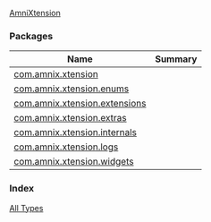 [AmniXtension](./index.md)

### Packages

| Name | Summary |
|---|---|
| [com.amnix.xtension](com.amnix.xtension/index.md) |  |
| [com.amnix.xtension.enums](com.amnix.xtension.enums/index.md) |  |
| [com.amnix.xtension.extensions](com.amnix.xtension.extensions/index.md) |  |
| [com.amnix.xtension.extras](com.amnix.xtension.extras/index.md) |  |
| [com.amnix.xtension.internals](com.amnix.xtension.internals/index.md) |  |
| [com.amnix.xtension.logs](com.amnix.xtension.logs/index.md) |  |
| [com.amnix.xtension.widgets](com.amnix.xtension.widgets/index.md) |  |

### Index

[All Types](alltypes/index.md)